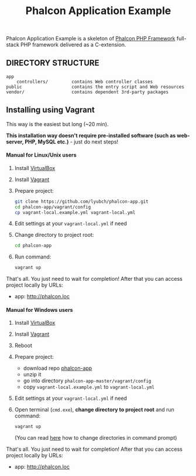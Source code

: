 <p align="center">
    <h1 align="center">Phalcon Application Example</h1>
    <br>
</p>

Phalcon Application Example is a skeleton of [Phalcon PHP Framework](https://phalconphp.com) full-stack PHP framework delivered as a C-extension.

DIRECTORY STRUCTURE
-------------------

```
app
    controllers/         contains Web controller classes
public                   contains the entry script and Web resources
vendor/                  contains dependent 3rd-party packages
```

## Installing using Vagrant

This way is the easiest but long (~20 min).

**This installation way doesn't require pre-installed software (such as web-server, PHP, MySQL etc.)** - just do next steps!

#### Manual for Linux/Unix users

1. Install [VirtualBox](https://www.virtualbox.org/wiki/Downloads)
2. Install [Vagrant](https://www.vagrantup.com/downloads.html)
3. Prepare project:
   
   ```bash
   git clone https://github.com/lyubch/phalcon-app.git
   cd phalcon-app/vagrant/config
   cp vagrant-local.example.yml vagrant-local.yml
   ```
   
4. Edit settings at your `vagrant-local.yml` if need
5. Change directory to project root:

   ```bash
   cd phalcon-app
   ```

5. Run command:

   ```bash
   vagrant up
   ```
   
That's all. You just need to wait for completion! After that you can access project locally by URLs:
* app: http://phalcon.loc
   
#### Manual for Windows users

1. Install [VirtualBox](https://www.virtualbox.org/wiki/Downloads)
2. Install [Vagrant](https://www.vagrantup.com/downloads.html)
3. Reboot
4. Prepare project:
   * download repo [phalcon-app](https://github.com/lyubch/phalcon-app/archive/master.zip)
   * unzip it
   * go into directory `phalcon-app-master/vagrant/config`
   * copy `vagrant-local.example.yml` to `vagrant-local.yml`

5. Edit settings at your `vagrant-local.yml` if need

6. Open terminal (`cmd.exe`), **change directory to project root** and run command:

   ```bash
   vagrant up
   ```
   
   (You can read [here](http://www.wikihow.com/Change-Directories-in-Command-Prompt) how to change directories in command prompt) 

That's all. You just need to wait for completion! After that you can access project locally by URLs:
* app: http://phalcon.loc
